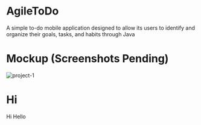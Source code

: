 # AgileToDo
A simple to-do mobile application designed to allow its users to identify and organize their goals, tasks, and habits through Java

# Mockup (Screenshots Pending)
![project-1](https://github.com/kalvincalimag-dev/AgileToDo/assets/121149046/10adc85f-eb1c-4f6f-8e96-cd7ef1040924)

# Hi
Hi Hello
